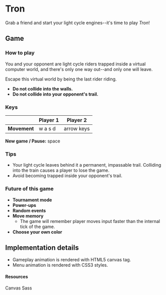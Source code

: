 # Tron

Grab a friend and start your light cycle engines--it's time to play _Tron_!

## Game

### How to play

You and your opponent are light cycle riders trapped inside a virtual computer world, and there's only one way out--and only one will leave.

Escape this virtual world by being the last rider riding.

* **Do not collide into the walls.**
* **Do not collide into your opponent's trail.**

### Keys

|            |Player 1  |Player 2  |
|------------|----------|----------|
|**Movement**|w a s d   |arrow keys|

**New game / Pause:** space

### Tips

* Your light cycle leaves behind it a permanent, impassable trail. Colliding into the train causes a player to lose the game.
* Avoid becoming trapped inside your opponent's trail.

### Future of this game

* **Tournament mode**
* **Power-ups**
* **Random events**
* **Move memory**
  * The game will remember player moves input faster than the internal tick of the game.
* **Choose your own color**


## Implementation details

* Gameplay animation is rendered with HTML5 canvas tag.
* Menu animation is rendered with CSS3 styles.

#### Resources

Canvas
Sass
